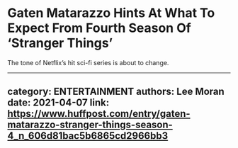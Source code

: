 # Gaten Matarazzo Hints At What To Expect From Fourth Season Of ‘Stranger Things’

The tone of Netflix’s hit sci-fi series is about to change.

---
category: ENTERTAINMENT
authors: Lee Moran
date: 2021-04-07
link: https://www.huffpost.com/entry/gaten-matarazzo-stranger-things-season-4_n_606d81bac5b6865cd2966bb3
---
